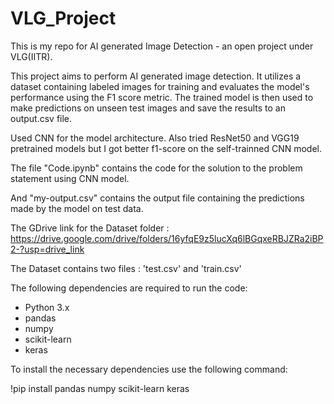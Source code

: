 # VLG_Project
This is my repo for AI generated Image Detection - an open project under VLG(IITR). 

This project aims to perform AI generated image detection. It utilizes a dataset containing labeled images for training and evaluates the model's performance using the F1 score metric. The trained model is then used to make predictions on unseen test images and save the results to an output.csv file.

Used CNN for the model architecture. Also tried ResNet50 and VGG19 pretrained models but I got better f1-score on the self-trainned CNN model.

The file "Code.ipynb" contains the code for the solution to the problem statement using CNN model.

And "my-output.csv" contains the output file containing the predictions made by the model on test data.

The GDrive link for the Dataset folder : https://drive.google.com/drive/folders/16yfqE9z5lucXq6lBGqxeRBJZRa2iBP2-?usp=drive_link

The Dataset contains two files : 'test.csv' and 'train.csv'

The following dependencies are required to run the code:

- Python 3.x
- pandas
- numpy
- scikit-learn
- keras

To install the necessary dependencies use the following command:

!pip install pandas numpy scikit-learn keras

